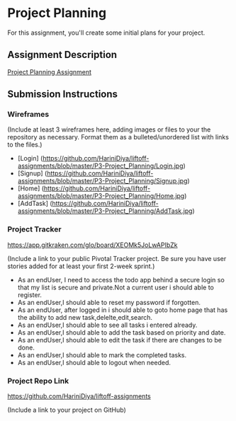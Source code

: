 # Project Planning
For this assignment, you'll create some initial plans for your project.

## Assignment Description
[Project Planning Assignment](https://education.launchcode.org/liftoff/assignments/planning/)


## Submission Instructions

### Wireframes

(Include at least 3 wireframes here, adding images or files to your the repository as necessary. Format them as a bulleted/unordered list with links to the files.)
 * [Login] (https://github.com/HariniDiya/liftoff-assignments/blob/master/P3-Project_Planning/Login.jpg)
 * [Signup] (https://github.com/HariniDiya/liftoff-assignments/blob/master/P3-Project_Planning/Signup.jpg)
 * [Home] (https://github.com/HariniDiya/liftoff-assignments/blob/master/P3-Project_Planning/Home.jpg)
 * [AddTask] (https://github.com/HariniDiya/liftoff-assignments/blob/master/P3-Project_Planning/AddTask.jpg)

### Project Tracker

https://app.gitkraken.com/glo/board/XEOMk5JoLwAPIbZk

(Include a link to your public Pivotal Tracker project. Be sure you have user stories added for at least your first 2-week sprint.)
* As an endUser, I need to access the todo app behind a secure login so that my list is secure and private.Not a current user i should able to register.
* As an endUser,I should able to reset my password if forgotten.
* As an endUser, after logged in i should able to goto home page that has the ability to add new task,delelte,edit,search. 
* As an endUser,I should able to see all tasks i entered already.
* As an endUser,I should able to add the task based on priority and date.
* As an endUser,I  should able to edit the task if there are changes to be done.
* As an endUser,I should able to mark the completed tasks.
* As an endUser,I should able to logout when needed.
              
### Project Repo Link
https://github.com/HariniDiya/liftoff-assignments

(Include a link to your project on GitHub)
